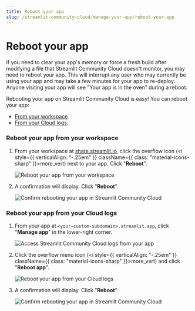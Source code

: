 ```yaml
---
title: Reboot your app
slug: /streamlit-community-cloud/manage-your-app/reboot-your-app
---
```


# Reboot your app

If you need to clear your app's memory or force a fresh build after modifying a file that Streamlit Community Cloud doesn't monitor, you may need to reboot your app. This will interrupt any user who may currently be using your app and may take a few minutes for your app to re-deploy. Anyone visiting your app will see "Your app is in the oven" during a reboot.

Rebooting your app on Streamlit Community Cloud is easy! You can reboot your app:
* [From your workspace](#reboot-your-app-from-your-workspace).
* [From your Cloud logs](#reboot-your-app-from-your-cloud-logs).

### Reboot your app from your workspace

1. From your workspace at <a href="https://share.streamlit.io" target="_blank">share.streamlit.io</a>, click the overflow icon (<i style={{ verticalAlign: "-.25em" }} className={{ class: "material-icons-sharp" }}>more_vert</i>) next to your app. Click "**Reboot**".

    ![Reboot your app from your workspace](/images/streamlit-community-cloud/workspace-app-reboot.png)

2. A confirmation will display. Click "**Reboot**".

    <div style={{ maxWidth: '50%', margin: 'auto' }}>
    <Image alt="Confirm rebooting your app in Streamlit Community Cloud" src="/images/streamlit-community-cloud/workspace-app-reboot-confirm.png" clean />
    </div>

### Reboot your app from your Cloud logs

1. From your app at `<your-custom-subdomain>.streamlit.app`, click "**Manage app**" in the lower-right corner.

    ![Access Streamlit Community Cloud logs from your app](/images/streamlit-community-cloud/cloud-logs-open.png)

2. Click the overflow menu icon (<i style={{ verticalAlign: "-.25em" }} className={{ class: "material-icons-sharp" }}>more_vert</i>) and click "**Reboot app**".

    ![Reboot your app from your Cloud logs](/images/streamlit-community-cloud/cloud-logs-menu-reboot.png)

3. A confirmation will display. Click "**Reboot**".

    <div style={{ maxWidth: '50%', margin: 'auto' }}>
    <Image alt="Confirm rebooting your app in Streamlit Community Cloud" src="/images/streamlit-community-cloud/workspace-app-reboot-confirm.png" clean />
    </div>
